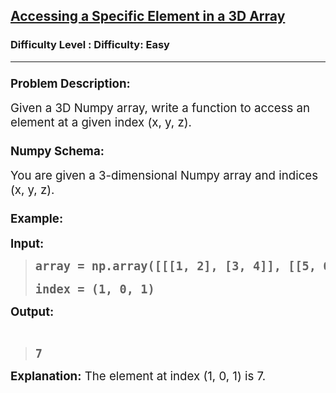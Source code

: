 <h2><a href="https://www.geeksforgeeks.org/problems/accessing-a-specific-element-in-a-3d-array/1">Accessing a Specific Element in a 3D Array</a></h2><h3>Difficulty Level : Difficulty: Easy</h3><hr><div class="problems_problem_content__Xm_eO"><h3 class="" data-start="1105" data-end="1129"><span style="font-size: 14pt;">Problem Description:</span></h3>
<p class="" data-start="1130" data-end="1219"><span style="font-size: 14pt;">Given a 3D Numpy array, write a function to access an element at a given index (x, y, z).</span></p>
<h3 class="" data-start="1221" data-end="1238"><span style="font-size: 14pt;">Numpy Schema:</span></h3>
<p class="" data-start="1239" data-end="1303"><span style="font-size: 14pt;">You are given a 3-dimensional Numpy array and indices (x, y, z).</span></p>
<h3 class="" data-start="1305" data-end="1317"><span style="font-size: 14pt;">Example:</span></h3>
<p class="" data-start="1319" data-end="1329"><span style="font-size: 14pt;"><strong data-start="1319" data-end="1329">Input:</strong></span></p>
<blockquote>
<pre data-start="1319" data-end="1329"><span style="font-size: 14pt;"><strong>array = np.array([[[1, 2], [3, 4]], [[5, 6], [7, 8]]])<br></strong></span><br><span style="font-size: 14pt;"><strong>index = (1, 0, 1)</strong></span></pre>
</blockquote>
<p class="" data-start="1418" data-end="1429"><span style="font-size: 14pt;"><strong data-start="1418" data-end="1429">Output:</strong></span></p>
<p class="" data-start="1418" data-end="1429">&nbsp;</p>
<blockquote>
<pre data-start="1418" data-end="1429"><span style="font-size: 14pt;"><strong>7</strong></span></pre>
</blockquote>
<p><span style="font-size: 14pt;"> </span></p>
<p class="" data-start="1447" data-end="1500"><span style="font-size: 14pt;"><strong data-start="1447" data-end="1463">Explanation:</strong> The element at index (1, 0, 1) is 7.</span></p></div>